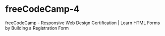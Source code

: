 # freeCodeCamp-4
 freeCodeCamp - Responsive Web Design Certification | Learn HTML Forms by Building a Registration Form
